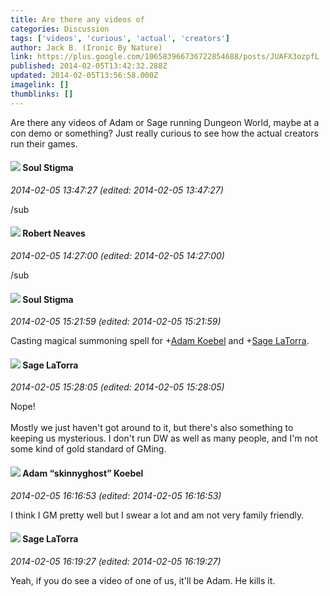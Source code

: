 ```yaml
---
title: Are there any videos of
categories: Discussion
tags: ['videos', 'curious', 'actual', 'creators']
author: Jack B. (Ironic By Nature)
link: https://plus.google.com/106583966736722854688/posts/JUAFX3ozpfL
published: 2014-02-05T13:42:32.288Z
updated: 2014-02-05T13:56:58.000Z
imagelink: []
thumblinks: []
---
```


Are there any videos of Adam or Sage running Dungeon World, maybe at a con demo or something? Just really curious to see how the actual creators run their games.
<div id='comment z13dwfdz3yf1ihhvc23hznqxxyisgfeyb04'>
  <h4><img src='{{site.baseurl}}//images/avatars/111544129432437862475_photo.jpg'> Soul Stigma</h4>
      <p><cite>2014-02-05 13:47:27 (edited: 2014-02-05 13:47:27)</cite></p>
        <p>/sub</p>
</div>
        

<div id='comment z13dwfdz3yf1ihhvc23hznqxxyisgfeyb04'>
  <h4><img src='{{site.baseurl}}//images/avatars/106179207574693259103_photo.jpg'> Robert Neaves</h4>
      <p><cite>2014-02-05 14:27:00 (edited: 2014-02-05 14:27:00)</cite></p>
        <p>/sub</p>
</div>
        

<div id='comment z13dwfdz3yf1ihhvc23hznqxxyisgfeyb04'>
  <h4><img src='{{site.baseurl}}//images/avatars/111544129432437862475_photo.jpg'> Soul Stigma</h4>
      <p><cite>2014-02-05 15:21:59 (edited: 2014-02-05 15:21:59)</cite></p>
        <p>Casting magical summoning spell for <span class="proflinkWrapper"><span class="proflinkPrefix">+</span><a class="proflink" href="https://plus.google.com/112484087750169360510" oid="112484087750169360510">Adam Koebel</a></span> and <span class="proflinkWrapper"><span class="proflinkPrefix">+</span><a class="proflink" href="https://plus.google.com/117415966179711277938" oid="117415966179711277938">Sage LaTorra</a></span>.</p>
</div>
        

<div id='comment z13dwfdz3yf1ihhvc23hznqxxyisgfeyb04'>
  <h4><img src='{{site.baseurl}}//images/avatars/117415966179711277938_photo.jpg'> Sage LaTorra</h4>
      <p><cite>2014-02-05 15:28:05 (edited: 2014-02-05 15:28:05)</cite></p>
        <p>Nope! <br /><br />Mostly we just haven&#39;t got around to it,  but there&#39;s also something to keeping us mysterious. I don&#39;t run DW as well as many people, and I&#39;m not some kind of gold standard of GMing.</p>
</div>
        

<div id='comment z13dwfdz3yf1ihhvc23hznqxxyisgfeyb04'>
  <h4><img src='{{site.baseurl}}//images/avatars/112484087750169360510_photo.jpg'> Adam “skinnyghost” Koebel</h4>
      <p><cite>2014-02-05 16:16:53 (edited: 2014-02-05 16:16:53)</cite></p>
        <p>I think I GM pretty well but I swear a lot and am not very family friendly.</p>
</div>
        

<div id='comment z13dwfdz3yf1ihhvc23hznqxxyisgfeyb04'>
  <h4><img src='{{site.baseurl}}//images/avatars/117415966179711277938_photo.jpg'> Sage LaTorra</h4>
      <p><cite>2014-02-05 16:19:27 (edited: 2014-02-05 16:19:27)</cite></p>
        <p>Yeah, if you do see a video of one of us, it&#39;ll be Adam. He kills it.</p>
</div>
        
